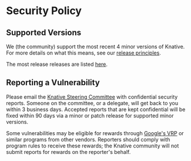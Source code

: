 # Security Policy

## Supported Versions

We (the community) support the most recent 4 minor versions of Knative. For more details on what this means, see our
[release principles](https://knative.dev/community/contributing/mechanics/release-versioning-principles/).

The most release releases are listed [here](https://github.com/knative/serving/releases).

## Reporting a Vulnerability

Please email the [Knative Steering Committee](mailto:knative-steering@googlegroups.com) with confidential security
reports. Someone on the committee, or a delegate, will get back to you within 3 business days. Accepted reports
that are kept confidential will be fixed within 90 days via a minor or patch release for supported minor versions.

Some vulnerabilities may be eligible for rewards through [Google's
VRP](https://www.google.com/about/appsecurity/reward-program/index.html) or similar programs from other vendors.
Reporters should comply with program rules to receive these rewards; the Knative community will not submit reports
for rewards on the reporter's behalf.
